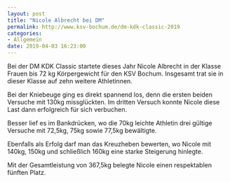 ```yaml
---
layout: post
title: "Nicole Albrecht bei DM"
permalink: http://www.ksv-bochum.de/dm-kdk-classic-2019
categories:
- Allgemein
date: 2019-04-03 16:23:00
---
```

Bei der DM KDK Classic startete dieses Jahr Nicole Albrecht in der Klasse Frauen bis 72 kg Körpergewicht für den KSV Bochum. Insgesamt trat sie in dieser Klasse auf zehn weitere Athletinnen.

Bei der Kniebeuge ging es direkt spannend los, denn die ersten beiden Versuche mit 130kg missglückten. Im dritten Versuch konnte Nicole diese Last dann erfolgreich für sich verbuchen.

Besser lief es im Bankdrücken, wo die 70kg leichte Athletin drei gültige Versuche mit 72,5kg, 75kg sowie 77,5kg bewältigte.

Ebenfalls als Erfolg darf man das Kreuzheben bewerten, wo Nicole mit 140kg, 150kg und schließlich 160kg eine starke Steigerung hinlegte.

Mit der Gesamtleistung von 367,5kg belegte Nicole einen respektablen fünften Platz.

